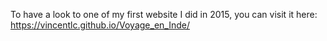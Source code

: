 To have a look to one of my first website I did in 2015, 
you can visit it here:
https://vincentlc.github.io/Voyage_en_Inde/